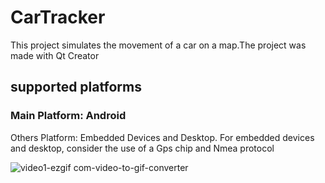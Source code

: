 # CarTracker
This project simulates the movement of a car on a map.The project was made with Qt Creator
## supported platforms
### Main Platform: Android
Others Platform: Embedded Devices and Desktop. For embedded devices and desktop, consider the use of a Gps chip and Nmea protocol

![video1-ezgif com-video-to-gif-converter](https://github.com/jordanprog86/CarTracker/assets/33041215/ef1195a3-4afb-433a-8046-f44ca6a67499)
